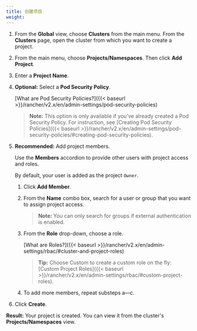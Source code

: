 ```yaml
---
title: 创建项目
weight: 
---
```


1. From the **Global** view, choose **Clusters** from the main menu. From the **Clusters** page, open the cluster from which you want to create a project.

1. From the main menu, choose **Projects/Namespaces**. Then click **Add Project**.

1. Enter a **Project Name**.

1. **Optional:** Select a **Pod Security Policy**.

    [What are Pod Security Policies?]({{< baseurl >}}/rancher/v2.x/en/admin-settings/pod-security-policies)

    >**Note:** This option is only available if you've already created a Pod Security Policy. For instruction, see [Creating Pod Security Policies]({{< baseurl >}}/rancher/v2.x/en/admin-settings/pod-security-policies/#creating-pod-security-policies).

1. **Recommended:** Add project members.

    Use the **Members** accordion to provide other users with project access and roles.

    By default, your user is added as the project `Owner`.

    1. Click **Add Member**.

    1. From the **Name** combo box, search for a user or group that you want to assign project access.

        >**Note:** You can only search for groups if external authentication is enabled.

    1. From the **Role** drop-down, choose a role.

        [What are Roles?]({{< baseurl >}}/rancher/v2.x/en/admin-settings/rbac/#cluster-and-project-roles)

        >**Tip:** Choose Custom to create a custom role on the fly: [Custom Project Roles]({{< baseurl >}}/rancher/v2.x/en/admin-settings/rbac/#custom-project-roles).

    1. To add more members, repeat substeps a—c.
  

1. Click **Create**.

**Result:** Your project is created. You can view it from the cluster's **Projects/Namespaces** view.